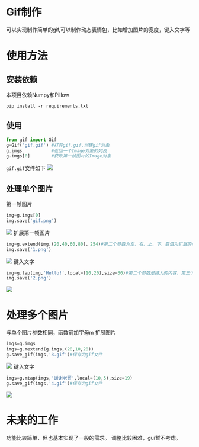 # Gif制作
可以实现制作简单的gif,可以制作动态表情包，比如增加图片的宽度，键入文字等
# 使用方法
## 安装依赖
本项目依赖Numpy和Pillow
```shell
pip install -r requirements.txt
```
## 使用
```python
from gif import Gif
g=Gif('gif.gif') #打开gif.gif,创建gif对象
g.imgs           #返回一个Image对象的列表
g.imgs[0]        #获取第一帧图片的Image对象
```
`gif.gif`文件如下
![](https://i.imgur.com/lfXPTVj.gif)
## 处理单个图片
第一帧图片
```python
img=g.imgs[0]
img.save('gif.png')
```
![](https://i.imgur.com/eVLIzyD.png)
扩展第一帧图片
```python
img=g.extend(img,(20,40,60,80)，254)#第二个参数为左，右，上，下，数值为扩展的像素数,可以为1~4个，对应相应的位置；最后一个参数是RGB的值，254为白色，默认值；返回Image对象
img.save('1.png')
```
![](https://i.imgur.com/qToFT5V.png)
键入文字
```python
img=g.tap(img,'Hello!',local=(10,20),size=30)#第二个参数是键入的内容，第三个参数是位置，第四个参数是大小
img.save('2.png')
```
![](https://i.imgur.com/lR6rLNL.png)
# 处理多个图片
与单个图片参数相同，函数前加字母m
扩展图片
```python
imgs=g.imgs
imgs=g.mextend(g.imgs,(20,10,20))
g.save_gif(imgs,'3.gif')#保存为gif文件
```
![](https://i.imgur.com/eg6HlvD.gif)
键入文字
```python
imgs=g.mtap(imgs,'谢谢老哥',local=(10,5),size=19)
g.save_gif(imgs,'4.gif')#保存为gif文件
```
![](https://i.imgur.com/6vkG44h.gif)
# 未来的工作
功能比较简单，但也基本实现了一般的需求。
调整比较困难，gui暂不考虑。

